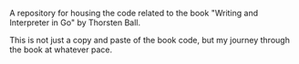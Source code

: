 A repository for housing the code related to the book "Writing and Interpreter in Go" by Thorsten Ball. 

This is not just a copy and paste of the book code, but my journey through the book at whatever pace.  
